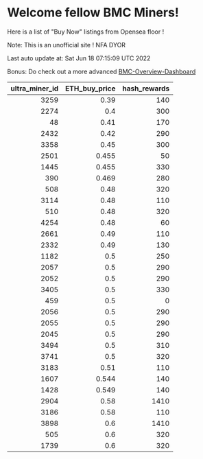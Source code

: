 # Welcome fellow BMC Miners!
Here is a list of "Buy Now" listings from Opensea floor !

Note: This is an unofficial site ! NFA DYOR

Last auto update at: Sat Jun 18 07:15:09 UTC 2022

Bonus: Do check out a more advanced [BMC-Overview-Dashboard](https://dune.com/defifunk/BMC-Overview-Dashboard)


|   ultra_miner_id |   ETH_buy_price |   hash_rewards |
|-----------------:|----------------:|---------------:|
|             3259 |           0.39  |            140 |
|             2274 |           0.4   |            300 |
|               48 |           0.41  |            170 |
|             2432 |           0.42  |            290 |
|             3358 |           0.45  |            300 |
|             2501 |           0.455 |             50 |
|             1445 |           0.455 |            330 |
|              390 |           0.469 |            280 |
|              508 |           0.48  |            320 |
|             3114 |           0.48  |            110 |
|              510 |           0.48  |            320 |
|             4254 |           0.48  |             60 |
|             2661 |           0.49  |            110 |
|             2332 |           0.49  |            130 |
|             1182 |           0.5   |            250 |
|             2057 |           0.5   |            290 |
|             2052 |           0.5   |            290 |
|             3405 |           0.5   |            330 |
|              459 |           0.5   |              0 |
|             2056 |           0.5   |            290 |
|             2055 |           0.5   |            290 |
|             2045 |           0.5   |            290 |
|             3494 |           0.5   |            310 |
|             3741 |           0.5   |            320 |
|             3183 |           0.51  |            110 |
|             1607 |           0.544 |            140 |
|             1428 |           0.549 |            140 |
|             2904 |           0.58  |           1410 |
|             3186 |           0.58  |            110 |
|             3898 |           0.6   |           1410 |
|              505 |           0.6   |            320 |
|             1739 |           0.6   |            320 |